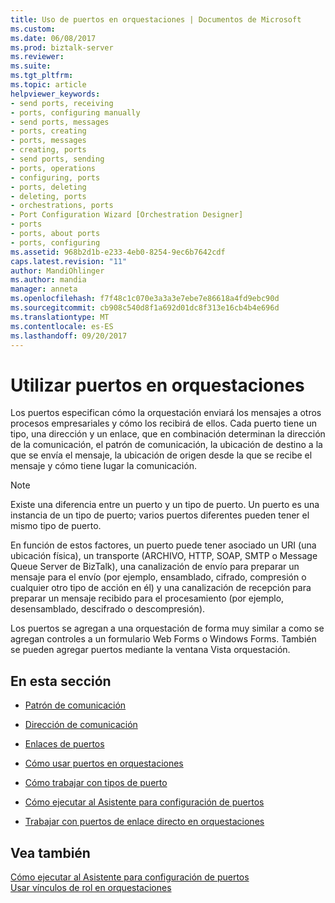 ```yaml
---
title: Uso de puertos en orquestaciones | Documentos de Microsoft
ms.custom: 
ms.date: 06/08/2017
ms.prod: biztalk-server
ms.reviewer: 
ms.suite: 
ms.tgt_pltfrm: 
ms.topic: article
helpviewer_keywords:
- send ports, receiving
- ports, configuring manually
- send ports, messages
- ports, creating
- ports, messages
- creating, ports
- send ports, sending
- ports, operations
- configuring, ports
- ports, deleting
- deleting, ports
- orchestrations, ports
- Port Configuration Wizard [Orchestration Designer]
- ports
- ports, about ports
- ports, configuring
ms.assetid: 968b2d1b-e233-4eb0-8254-9ec6b7642cdf
caps.latest.revision: "11"
author: MandiOhlinger
ms.author: mandia
manager: anneta
ms.openlocfilehash: f7f48c1c070e3a3a3e7ebe7e86618a4fd9ebc90d
ms.sourcegitcommit: cb908c540d8f1a692d01dc8f313e16cb4b4e696d
ms.translationtype: MT
ms.contentlocale: es-ES
ms.lasthandoff: 09/20/2017
---
```

# <a name="using-ports-in-orchestrations"></a>Utilizar puertos en orquestaciones
Los puertos especifican cómo la orquestación enviará los mensajes a otros procesos empresariales y cómo los recibirá de ellos. Cada puerto tiene un tipo, una dirección y un enlace, que en combinación determinan la dirección de la comunicación, el patrón de comunicación, la ubicación de destino a la que se envía el mensaje, la ubicación de origen desde la que se recibe el mensaje y cómo tiene lugar la comunicación.  
  
> [!NOTE]
>  Existe una diferencia entre un puerto y un tipo de puerto. Un puerto es una instancia de un tipo de puerto; varios puertos diferentes pueden tener el mismo tipo de puerto.  
  
 En función de estos factores, un puerto puede tener asociado un URI (una ubicación física), un transporte (ARCHIVO, HTTP, SOAP, SMTP o Message Queue Server de BizTalk), una canalización de envío para preparar un mensaje para el envío (por ejemplo, ensamblado, cifrado, compresión o cualquier otro tipo de acción en él) y una canalización de recepción para preparar un mensaje recibido para el procesamiento (por ejemplo, desensamblado, descifrado o descompresión).  
  
 Los puertos se agregan a una orquestación de forma muy similar a como se agregan controles a un formulario Web Forms o Windows Forms. También se pueden agregar puertos mediante la ventana Vista orquestación.  
  
## <a name="in-this-section"></a>En esta sección  
  
-   [Patrón de comunicación](../core/communication-pattern.md)  
  
-   [Dirección de comunicación](../core/communication-direction.md)  
  
-   [Enlaces de puertos](../core/port-bindings.md)  
  
-   [Cómo usar puertos en orquestaciones](../core/how-to-use-ports-in-orchestrations.md)  
  
-   [Cómo trabajar con tipos de puerto](../core/how-to-work-with-port-types.md)  
  
-   [Cómo ejecutar al Asistente para configuración de puertos](../core/how-to-run-the-port-configuration-wizard.md)  
  
-   [Trabajar con puertos de enlace directo en orquestaciones](../core/working-with-direct-bound-ports-in-orchestrations.md)  
  
## <a name="see-also"></a>Vea también  
 [Cómo ejecutar al Asistente para configuración de puertos](../core/how-to-run-the-port-configuration-wizard.md)   
 [Usar vínculos de rol en orquestaciones](../core/using-role-links-in-orchestrations.md)